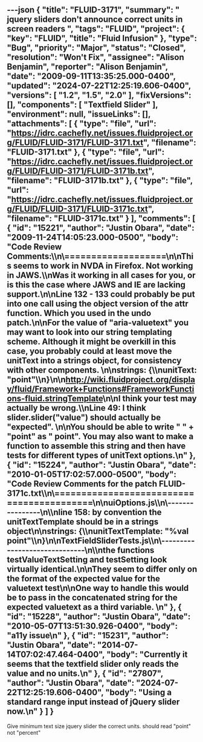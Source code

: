 ---json
{
  "title": "FLUID-3171",
  "summary": " jquery sliders don't announce correct units in screen readers ",
  "tags": "FLUID",
  "project": {
    "key": "FLUID",
    "title": "Fluid Infusion"
  },
  "type": "Bug",
  "priority": "Major",
  "status": "Closed",
  "resolution": "Won't Fix",
  "assignee": "Alison Benjamin",
  "reporter": "Alison Benjamin",
  "date": "2009-09-11T13:35:25.000-0400",
  "updated": "2024-07-22T12:25:19.606-0400",
  "versions": [
    "1.2",
    "1.5",
    "2.0"
  ],
  "fixVersions": [],
  "components": [
    "Textfield Slider"
  ],
  "environment": null,
  "issueLinks": [],
  "attachments": [
    {
      "type": "file",
      "url": "https://idrc.cachefly.net/issues.fluidproject.org/FLUID/FLUID-3171/FLUID-3171.txt",
      "filename": "FLUID-3171.txt"
    },
    {
      "type": "file",
      "url": "https://idrc.cachefly.net/issues.fluidproject.org/FLUID/FLUID-3171/FLUID-3171b.txt",
      "filename": "FLUID-3171b.txt"
    },
    {
      "type": "file",
      "url": "https://idrc.cachefly.net/issues.fluidproject.org/FLUID/FLUID-3171/FLUID-3171c.txt",
      "filename": "FLUID-3171c.txt"
    }
  ],
  "comments": [
    {
      "id": "15221",
      "author": "Justin Obara",
      "date": "2009-11-24T14:05:23.000-0500",
      "body": "Code Review Comments:\\\n\\===================\n\nThis seems to work in NVDA in Firefox. Not working in JAWS.\\\nWas it working in all cases for you, or is this the case where JAWS and IE are lacking support.\n\nLine 132 - 133 could probably be put into one call using the object version of the attr function. Which you used in the undo patch.\n\nFor the value of \"aria-valuetext\" you may want to look into our string templating scheme. Although it might be overkill in this case, you probably could at least move the unitText into a strings object, for consistency with other components.&#x20;\n\nstrings: {\\\nunitText: \"point\"\\\n}\n\n<http://wiki.fluidproject.org/display/fluid/Framework+Functions#FrameworkFunctions-fluid.stringTemplate>\n\nI think your test may actually be wrong.\\\nLine 49: I think slider.slider(\"value\") should actually be \"expected\". &#x20;\n\nYou should be able to write \" \" + \"point\" as \" point\". You may also want to make a function to assemble this string and then have tests for different types of unitText options.\n"
    },
    {
      "id": "15224",
      "author": "Justin Obara",
      "date": "2010-01-05T17:02:57.000-0500",
      "body": "Code Review Comments for the patch FLUID-3171c.txt\\\n\\==========================================\n\nuiOptions.js\\\n\\----------------\n\\\nline 158: by convention the unitTextTemplate should be in a strings object\n\nstrings: {\\\nunitTextTemplate: \"%val point\"\\\n}\n\nTextFieldSliderTests.js\\\n\\------------------------------\n\\\nthe functions testValueTextSetting and testSetting look virtually identical.\n\nThey seem to differ only on the format of the expected value for the valuetext test\n\nOne way to handle this would be to pass in the concatenated string for the expected valuetext as a third variable.&#x20;\n"
    },
    {
      "id": "15228",
      "author": "Justin Obara",
      "date": "2010-05-07T13:51:30.926-0400",
      "body": "a11y issue\n"
    },
    {
      "id": "15231",
      "author": "Justin Obara",
      "date": "2014-07-14T07:02:47.464-0400",
      "body": "Currently it seems that the textfield slider only reads the value and no units.\n"
    },
    {
      "id": "27807",
      "author": "Justin Obara",
      "date": "2024-07-22T12:25:19.606-0400",
      "body": "Using a standard range input instead of jQuery slider now.\n"
    }
  ]
}
---
Give minimum text size jquery slider the correct units. should read "point" not "percent"

        